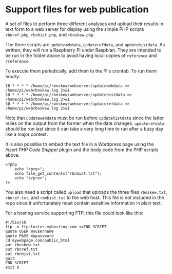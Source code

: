 # Support files for web publication
A set of files to perform three different analyses and upload their results 
in text form to a web server for display using the simple PHP 
scripts `rbnref.php`, `rbnhist.php`, and `rbnskew.php`.

The three scripts are `updatewebdata`, `updaterefdata`, and `updatehistdata`. 
As written, they will run a Raspberry Pi under Raspbian. They are intended to be 
run in the folder above to avoid having local copies of `reference` and `rreference`.

To execute them periodically, add them to the Pi's crontab. To run them hourly:

```
10 * * * * /home/pi/rbnskew/webserver/updatewebdata >> /home/pi/webrbnskew.log 2>&1
20 * * * * /home/pi/rbnskew/webserver/updatehistdata >> /home/pi/webrbnskew.log 2>&1
30 * * * * /home/pi/rbnskew/webserver/updaterefdata >> /home/pi/webrbnskew.log 2>&1
```

Note that `updatewebdata` must be run before `updatehistdata` since the
latter relies on the output from the former when the date changes. 
`updaterefdata` should be run last since it can take a very long time 
to run after a busy day like a major contest. 

It is also possible to embed the text file in a Wordpress page using
the *Insert PHP Code Snippet* plugin and the body code from the PHP scripts above. 

```
<?php
    echo "<pre>";
    echo file_get_contents("rbnhist.txt");
    echo "</pre>";
?>
```

You also need a script called `upload` that uploads the three files `rbnskew.txt`, 
`rbnref.txt`, and `rbnhist.txt` to the web host. This file is not included in the 
repo since it unfortunately must contain sensitive information in plain text. 

For a hosting service supporting FTP, this file could look like this:

```
#!/bin/sh
ftp -n ftpcluster.myhosting.com <<END_SCRIPT
quote USER myusername
quote PASS mypassword
cd mywebpage.com/public_html
put rbnskew.txt
put rbnref.txt
put rbnhist.txt
quit
END_SCRIPT
exit 0
```
